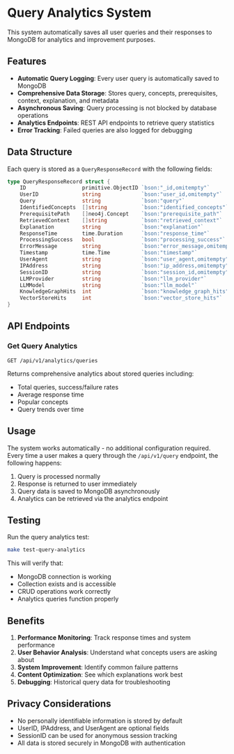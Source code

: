 # Query Analytics System

This system automatically saves all user queries and their responses to MongoDB for analytics and improvement purposes.

## Features

- **Automatic Query Logging**: Every user query is automatically saved to MongoDB
- **Comprehensive Data Storage**: Stores query, concepts, prerequisites, context, explanation, and metadata
- **Asynchronous Saving**: Query processing is not blocked by database operations
- **Analytics Endpoints**: REST API endpoints to retrieve query statistics
- **Error Tracking**: Failed queries are also logged for debugging

## Data Structure

Each query is stored as a `QueryResponseRecord` with the following fields:

```go
type QueryResponseRecord struct {
    ID                  primitive.ObjectID `bson:"_id,omitempty"`
    UserID              string             `bson:"user_id,omitempty"`
    Query               string             `bson:"query"`
    IdentifiedConcepts  []string           `bson:"identified_concepts"`
    PrerequisitePath    []neo4j.Concept    `bson:"prerequisite_path"`
    RetrievedContext    []string           `bson:"retrieved_context"`
    Explanation         string             `bson:"explanation"`
    ResponseTime        time.Duration      `bson:"response_time"`
    ProcessingSuccess   bool               `bson:"processing_success"`
    ErrorMessage        string             `bson:"error_message,omitempty"`
    Timestamp           time.Time          `bson:"timestamp"`
    UserAgent           string             `bson:"user_agent,omitempty"`
    IPAddress           string             `bson:"ip_address,omitempty"`
    SessionID           string             `bson:"session_id,omitempty"`
    LLMProvider         string             `bson:"llm_provider"`
    LLMModel            string             `bson:"llm_model"`
    KnowledgeGraphHits  int                `bson:"knowledge_graph_hits"`
    VectorStoreHits     int                `bson:"vector_store_hits"`
}
```

## API Endpoints

### Get Query Analytics
```
GET /api/v1/analytics/queries
```

Returns comprehensive analytics about stored queries including:
- Total queries, success/failure rates
- Average response time
- Popular concepts
- Query trends over time

## Usage

The system works automatically - no additional configuration required. Every time a user makes a query through the `/api/v1/query` endpoint, the following happens:

1. Query is processed normally
2. Response is returned to user immediately
3. Query data is saved to MongoDB asynchronously
4. Analytics can be retrieved via the analytics endpoint

## Testing

Run the query analytics test:

```bash
make test-query-analytics
```

This will verify that:
- MongoDB connection is working
- Collection exists and is accessible
- CRUD operations work correctly
- Analytics queries function properly

## Benefits

1. **Performance Monitoring**: Track response times and system performance
2. **User Behavior Analysis**: Understand what concepts users are asking about
3. **System Improvement**: Identify common failure patterns
4. **Content Optimization**: See which explanations work best
5. **Debugging**: Historical query data for troubleshooting

## Privacy Considerations

- No personally identifiable information is stored by default
- UserID, IPAddress, and UserAgent are optional fields
- SessionID can be used for anonymous session tracking
- All data is stored securely in MongoDB with authentication